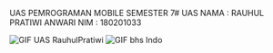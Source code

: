 UAS PEMROGRAMAN MOBILE SEMESTER 7# UAS
NAMA : RAUHUL PRATIWI ANWARI
NIM : 180201033


![GIF UAS RauhulPratiwi](https://user-images.githubusercontent.com/44761049/148913476-7b7767db-3146-4dd2-a185-cb53d3bf7d7d.gif)
![GIF bhs Indo](https://user-images.githubusercontent.com/44761049/148913528-8058ec80-52b0-41ea-be5c-d1d30a9e4425.gif)
